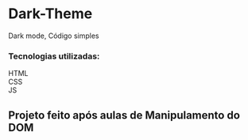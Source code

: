 # Dark-Theme
Dark mode, Código simples

### Tecnologias utilizadas:<br>
HTML<br>
CSS<br>
JS

## Projeto feito após aulas de Manipulamento do DOM
